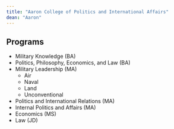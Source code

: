 ```yaml
---
title: "Aaron College of Politics and International Affairs"
dean: "Aaron"
---
```


## Programs

- Military Knowledge (BA)
- Politics, Philosophy, Economics, and Law (BA)
- Military Leadership (MA)
    + Air
    + Naval
    + Land
    + Unconventional
- Politics and International Relations (MA)
- Internal Politics and Affairs (MA)
- Economics (MS)
- Law (JD)
